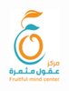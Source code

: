 <p align="center"><a href="https://laravel.com" target="_blank"><img src="https://raw.githubusercontent.com/uni-devs/fmc/master/public/assets/img/logo.png?token=ACWEEQH2FTTZ6JFIC3QDRK3AKZEPQ" height="125"></a></p>
